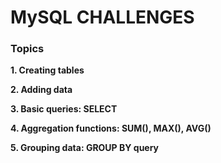 # MySQL CHALLENGES

### Topics 

**1. Creating tables**

**2. Adding data**

**3. Basic queries: SELECT**

**4. Aggregation functions: SUM(), MAX(), AVG()**

**5. Grouping data: GROUP BY query**
